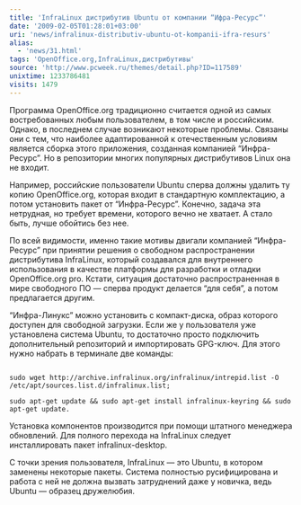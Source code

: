 ```yaml
---
title: 'InfraLinux дистрибутив Ubuntu от компании “Ифра-Ресурс”'
date: '2009-02-05T01:28:01+03:00'
uri: 'news/infralinux-distributiv-ubuntu-ot-kompanii-ifra-resurs'
alias: 
  - 'news/31.html'
tags: 'OpenOffice.org,InfraLinux,дистрибутивы'
source: 'http://www.pcweek.ru/themes/detail.php?ID=117589'
unixtime: 1233786481
visits: 1479
---
```

Программа OpenOffice.org традиционно считается одной из самых востребованных любым пользователем, в том числе и российским. Однако, в последнем случае возникают некоторые проблемы. Связаны они с тем, что наиболее адаптированной к отечественным условиям является сборка этого приложения, созданная компанией “Инфра-Ресурс”. Но в репозитории многих популярных дистрибутивов Linux она не входит.

Например, российские пользователи Ubuntu сперва должны удалить ту копию OpenOffice.org, которая входит в стандартную комплектацию, а потом установить пакет от “Инфра-Ресурс”. Конечно, задача эта нетрудная, но требует времени, которого вечно не хватает. А стало быть, лучше обойтись без нее.

По всей видимости, именно такие мотивы двигали компанией “Инфра-Ресурс” при принятии решения о свободном распространении дистрибутива InfraLinux, который создавался для внутреннего использования в качестве платформы для разработки и отладки OpenOffice.org pro. Кстати, ситуация достаточно распространенная в мире свободного ПО — сперва продукт делается “для себя”, а потом предлагается другим.

“Инфра-Линукс” можно установить с компакт-диска, образ которого доступен для свободной загрузки. Если же у пользователя уже установлена система Ubuntu, то достаточно просто подключить дополнительный репозиторий и импортировать GPG-ключ. Для этого нужно набрать в терминале две команды:

```

sudo wget http://archive.infralinux.org/infralinux/intrepid.list -O /etc/apt/sources.list.d/infralinux.list;

sudo apt-get update && sudo apt-get install infralinux-keyring && sudo apt-get update.
```

Установка компонентов производится при помощи штатного менеджера обновлений. Для полного перехода на InfraLinux следует инсталлировать пакет infralinux-desktop.

С точки зрения пользователя, InfraLinux — это Ubuntu, в котором заменены некоторые пакеты. Система полностью русифицирована и работа с ней не должна вызвать затруднений даже у новичка, ведь Ubuntu — образец дружелюбия.
